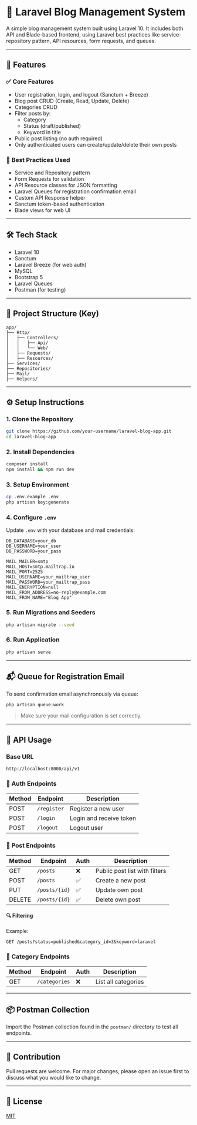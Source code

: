 # 📝 Laravel Blog Management System

A simple blog management system built using Laravel 10. It includes both API and Blade-based frontend, using Laravel best practices like service-repository pattern, API resources, form requests, and queues.

---

## 🚀 Features

### ✅ Core Features

- User registration, login, and logout (Sanctum + Breeze)
- Blog post CRUD (Create, Read, Update, Delete)
- Categories CRUD
- Filter posts by:
  - Category
  - Status (draft/published)
  - Keyword in title
- Public post listing (no auth required)
- Only authenticated users can create/update/delete their own posts

### 🧠 Best Practices Used

- Service and Repository pattern
- Form Requests for validation
- API Resource classes for JSON formatting
- Laravel Queues for registration confirmation email
- Custom API Response helper
- Sanctum token-based authentication
- Blade views for web UI

---

## 🛠️ Tech Stack

- Laravel 10
- Sanctum
- Laravel Breeze (for web auth)
- MySQL
- Bootstrap 5
- Laravel Queues
- Postman (for testing)

---

## 📁 Project Structure (Key)

```
app/
├── Http/
│   ├── Controllers/
│   │   ├── Api/
│   │   └── Web/
│   ├── Requests/
│   ├── Resources/
├── Services/
├── Repositories/
├── Mail/
├── Helpers/
```

---

## ⚙️ Setup Instructions

### 1. Clone the Repository

```bash
git clone https://github.com/your-username/laravel-blog-app.git
cd laravel-blog-app
```

### 2. Install Dependencies

```bash
composer install
npm install && npm run dev
```

### 3. Setup Environment

```bash
cp .env.example .env
php artisan key:generate
```

### 4. Configure `.env`

Update `.env` with your database and mail credentials:

```
DB_DATABASE=your_db
DB_USERNAME=your_user
DB_PASSWORD=your_pass

MAIL_MAILER=smtp
MAIL_HOST=smtp.mailtrap.io
MAIL_PORT=2525
MAIL_USERNAME=your_mailtrap_user
MAIL_PASSWORD=your_mailtrap_pass
MAIL_ENCRYPTION=null
MAIL_FROM_ADDRESS=no-reply@example.com
MAIL_FROM_NAME="Blog App"
```

### 5. Run Migrations and Seeders

```bash
php artisan migrate --seed
```

### 6. Run Application

```bash
php artisan serve
```

---

## 📬 Queue for Registration Email

To send confirmation email asynchronously via queue:

```bash
php artisan queue:work
```

> Make sure your mail configuration is set correctly.

---

## 📱 API Usage

### Base URL

```
http://localhost:8000/api/v1
```

### 🔐 Auth Endpoints

| Method | Endpoint      | Description         |
|--------|---------------|---------------------|
| POST   | `/register`   | Register a new user |
| POST   | `/login`      | Login and receive token |
| POST   | `/logout`     | Logout user         |

### 📝 Post Endpoints

| Method | Endpoint        | Auth | Description                       |
|--------|------------------|------|-----------------------------------|
| GET    | `/posts`         | ❌   | Public post list with filters     |
| POST   | `/posts`         | ✅   | Create a new post                 |
| PUT    | `/posts/{id}`    | ✅   | Update own post                   |
| DELETE | `/posts/{id}`    | ✅   | Delete own post                   |

#### 🔍 Filtering

Example:

```
GET /posts?status=published&category_id=3&keyword=laravel
```

### 📂 Category Endpoints

| Method | Endpoint       | Auth | Description        |
|--------|----------------|------|--------------------|
| GET    | `/categories`  | ❌   | List all categories|

---

## 📦 Postman Collection

Import the Postman collection found in the `postman/` directory to test all endpoints.

---

## 🤝 Contribution

Pull requests are welcome. For major changes, please open an issue first to discuss what you would like to change.

---

## 📄 License

[MIT](LICENSE)
